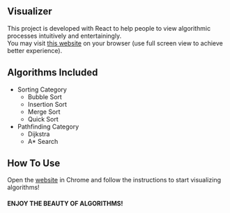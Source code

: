 ## Visualizer


This project is developed with React to help people to view algorithmic processes intuitively and entertainingly. <br/>
You may visit <a href="https://ayush0801.github.io/Algorithm-Visualizer.github.io/">this website</a> on your browser (use full screen view to achieve better experience). 


## Algorithms Included
- Sorting Category
  - Bubble Sort
  - Insertion Sort
  - Merge Sort
  - Quick Sort
- Pathfinding Category
  - Dijkstra
  - A* Search

## How To Use

Open the <a href="https://ayush0801.github.io/Algorithm-Visualizer.github.io/">website</a> in Chrome and follow the instructions to start visualizing algorithms!


<!-- ## How To Contribute

You may find me through <a href="mailto:jasonfen@usc.edu">email</a> with any comments or ideas and fork this project!

## Future Expectations
- Implement and complete descriptions & tutorials of different algorithms
- Customizable learning parameters and model architectures
- Allowing submissions of codes/models
- User rankings by their models' performances
- ... -->

#### ENJOY THE BEAUTY OF ALGORITHMS!